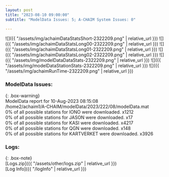 ```yaml
---
layout: post
title: "2023-08-10 09:00:00"
subtitle: "ModelData Issues: 5; A-CHAIM System Issues: 0"

---
```


![]({{ "/assets/img/achaimDataStatsShort-2322209.png" | relative_url }})
![]({{ "/assets/img/achaimDataStatsLong00-2322209.png" | relative_url }})
![]({{ "/assets/img/achaimDataStatsLong01-2322209.png" | relative_url }})
![]({{ "/assets/img/achaimDataStatsLong02-2322209.png" | relative_url }})
![]({{ "/assets/img/modelDataDataStats-2322209.png" | relative_url }})
![]({{ "/assets/img/modelDataStationStats-2322209.png" | relative_url }})
![]({{ "/assets/img/achaimRunTime-2322209.png" | relative_url }})


### ModelData Issues:  
  
{: .box-warning}  
 ModelData report for 10-Aug-2023 08:15:08   
 /home2/achaim1/A-CHAIM/modelData/2023/222/08/modelData.mat   
 0% of all possible stations for IONO were downloaded. x1212   
 0% of all possible stations for JASON were downloaded. x17   
 0% of all possible stations for KASI were downloaded. x4217   
 0% of all possible stations for QGN were downloaded. x148   
 0% of all possible stations for KARTVERKET were downloaded. x3926   
  


### Logs:  
  
{: .box-note}  
[Logs.zip]({{ "/assets/other/logs.zip" | relative_url }})  
[Log Info]({{ "/logInfo" | relative_url }})  
